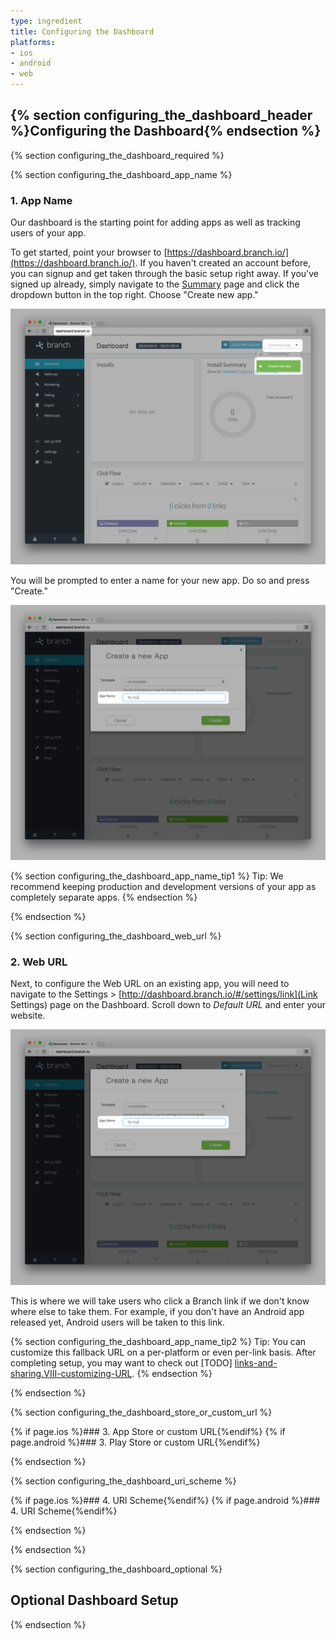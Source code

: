 ```yaml
---
type: ingredient
title: Configuring the Dashboard
platforms:
- ios
- android
- web
---
```


<!--- HEADER -->
## {% section configuring_the_dashboard_header %}Configuring the Dashboard{% endsection %}
<!--- /HEADER -->


<!--- REQUIRED -->
{% section configuring_the_dashboard_required %}

<!---    1. App Name -->
{% section configuring_the_dashboard_app_name %}
### 1. App Name

Our dashboard is the starting point for adding apps as well as tracking users of your app. 

To get started, point your browser to [https://dashboard.branch.io/](https://dashboard.branch.io/). If you haven't created an account before, you can signup and get taken through the basic setup right away. If you've signed up already, simply navigate to the [Summary](https://dashboard.branch.io/#) page and click the dropdown button in the top right. Choose "Create new app."

![Dashboard Screenshot Adding App](/img/ingredients/configuring_the_dashboard/configuring_the_dashboard_add_app.png)

You will be prompted to enter a name for your new app. Do so and press "Create."

![Dashboard Screenshot App Name](/img/ingredients/configuring_the_dashboard/configuring_the_dashboard_app_name.png)

<!---       Tip1 -->
{% section configuring_the_dashboard_app_name_tip1 %}
Tip: We recommend keeping production and development versions of your app as completely separate apps.
{% endsection %}
<!---       /Tip1 -->


{% endsection %}
<!---    /1. App Name -->


<!---    2. Web URL -->
{% section configuring_the_dashboard_web_url %}

### 2. Web URL

Next, to configure the Web URL on an existing app, you will need to navigate to the Settings > [http://dashboard.branch.io/#/settings/link](Link Settings) page on the Dashboard. Scroll down to _Default URL_ and enter your website.   

![Dashboard Screenshot Web URL](/img/ingredients/configuring_the_dashboard/configuring_the_dashboard_app_name.png)

This is where we will take users who click a Branch link if we don't know where else to take them. For example, if you don't have an Android app released yet, Android users will be taken to this link.

<!---       Tip2 -->
{% section configuring_the_dashboard_app_name_tip2 %}
Tip: You can customize this fallback URL on a per-platform or even per-link basis. After completing setup, you may want to check out [TODO] [links-and-sharing.VIII-customizing-URL](http://example.com).
{% endsection %}
<!---       /Tip2 -->


{% endsection %}
<!---    /2. Web URL -->


<!---    3. Store or custom URL -->
{% section configuring_the_dashboard_store_or_custom_url %}

{% if page.ios %}### 3. App Store or custom URL{%endif%}
{% if page.android %}### 3. Play Store or custom URL{%endif%}


{% endsection %}
<!---    /3. Store or custom URL -->


<!---    4. URI Scheme -->
{% section configuring_the_dashboard_uri_scheme %}

{% if page.ios %}### 4. URI Scheme{%endif%}
{% if page.android %}### 4. URI Scheme{%endif%}


		
{% endsection %} 
<!---    /4. URI Scheme -->


{% endsection %} 
<!--- /REQUIRED -->


{% section configuring_the_dashboard_optional %} 

## Optional Dashboard Setup








{% endsection %} 
